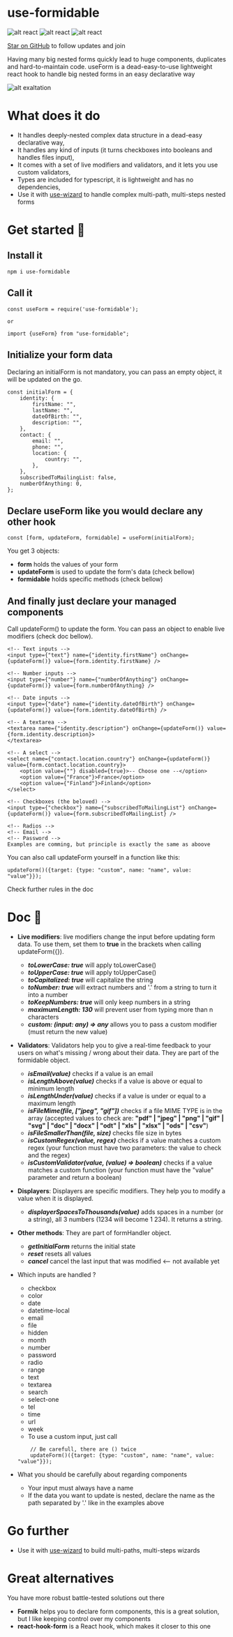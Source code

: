 
# use-formidable

![alt react](https://img.shields.io/badge/react-v16.13.x-brightgreen)
![alt react](https://img.shields.io/badge/size-%3C50kB-brightgreen)
![alt react](https://img.shields.io/badge/stage-testing-orange)

[Star on GitHub](https://github.com/use-wizard/use-formidable) to follow updates and join

Having many big nested forms quickly lead to huge components, duplicates and hard-to-maintain code. useForm is a dead-easy-to-use lightweight react hook to handle big nested forms in an easy declarative way

![alt exaltation](https://static.adzaria.co/useform.png)

# What does it do

* It handles deeply-nested complex data structure in a dead-easy declarative way, 
* It handles any kind of inputs (it turns checkboxes into booleans and handles files input),  
* It comes with a set of live modifiers and validators, and it lets you use custom validators,
* Types are included for typescript, it is lightweight and has no dependencies,
* Use it with [use-wizard](https://github.com/use-wizard/use-wizard) to handle complex multi-path, multi-steps nested forms

# Get started 🚀

## Install it 
```
npm i use-formidable
```

## Call it
```
const useForm = require('use-formidable');

or

import {useForm} from "use-formidable";

```

## Initialize your form data

Declaring an initialForm is not mandatory, you can pass an empty object, it will be updated on the go.

```
const initialForm = {
    identity: {
        firstName: "",
        lastName: "",
        dateOfBirth: "",
        description: "",
    },
    contact: {
        email: "",
        phone: "",
        location: {
            country: "",
        },
    },
    subscribedToMailingList: false,
    numberOfAnything: 0,
};
```

## Declare useForm like you would declare any other hook
```
const [form, updateForm, formidable] = useForm(initialForm);
```

You get 3 objects:
* **form** holds the values of your form
* **updateForm** is used to update the form's data (check bellow)
* **formidable** holds specific methods (check bellow)

## And finally just declare your managed components

Call updateForm() to update the form. You can pass an object to enable live modifiers (check doc bellow).

```
<!-- Text inputs -->
<input type={"text"} name={"identity.firstName"} onChange={updateForm()} value={form.identity.firstName} />

<!-- Number inputs -->
<input type={"number"} name={"numberOfAnything"} onChange={updateForm()} value={form.numberOfAnything} />

<!-- Date inputs -->
<input type={"date"} name={"identity.dateOfBirth"} onChange={updateForm()} value={form.identity.dateOfBirth} />

<!-- A textarea -->
<textarea name={"identity.description"} onChange={updateForm()} value={form.identity.description}>
</textarea>

<!-- A select -->
<select name={"contact.location.country"} onChange={updateForm()} value={form.contact.location.country}>
    <option value={""} disabled={true}>-- Choose one --</option>
    <option value={"France"}>France</option>
    <option value={"Finland"}>Finland</option>
</select>

<!-- Checkboxes (the beloved) -->
<input type={"checkbox"} name={"subscribedToMailingList"} onChange={updateForm()} value={form.subscribedToMailingList} />

<!-- Radios -->
<!-- Email -->
<!-- Password -->
Examples are comming, but principle is exactly the same as aboove
```

You can also call updateForm yourself in a function like this:
```
updateForm()({target: {type: "custom", name: "name", value: "value"}});
```

Check further rules in the doc

# Doc 🔖

* **Live modifiers**: live modifiers change the input before updating form data. To use them, set them to **true** in the brackets when calling updateForm({}).
    * ***toLowerCase: true*** will apply toLowerCase()
    * ***toUpperCase: true*** will apply toUpperCase()
    * ***toCapitalized: true*** will capitalize the string
    * ***toNumber: true*** will extract numbers and '.' from a string to turn it into a number
    * ***toKeepNumbers: true*** will only keep numbers in a string
    * ***maximumLength: 130*** will prevent user from typing more than n characters
    * ***custom: (input: any) => any*** allows you to pass a custom modifier (must return the new  value)

* **Validators**: Validators help you to give a real-time feedback to your users on what's missing / wrong about their data. They are part of the formidable object.
    * ***isEmail(value)*** checks if a value is an email
    * ***isLengthAbove(value)*** checks if a value is above or equal to minimum length
    * ***isLengthUnder(value)*** checks if a value is under or equal to a maximum length 
    * ***isFileMime(file, ["jpeg", "gif"])*** checks if a file MIME TYPE is in the array (accepted values to check are: **"pdf" | "jpeg" | "png" | "gif" | "svg" | "doc" | "docx" | "odt" | "xls" | "xlsx" | "ods" | "csv"**)
    * ***isFileSmallerThan(file, size)*** checks file size in bytes
    * ***isCustomRegex(value, regex)*** checks if a value matches a custom regex (your function must have two parameters: the value to check and the regex)
    * ***isCustomValidator(value, (value) => boolean)*** checks if a value matches a custom function (your function must have the "value" parameter and return a boolean)
    
* **Displayers**: Displayers are specific modifiers. They help you to modify a value when it is displayed.
    * ***displayerSpacesToThousands(value)*** adds spaces in a number (or a string), all 3 numbers (1234 will become 1 234). It returns a string.   
   
* **Other methods**: They are part of formHandler object.
    * ***getInitialForm*** returns the initial state
    * ***reset*** resets all values
    * ***cancel*** cancel the last input that was modified <-- not available yet

* Which inputs are handled ?
    * checkbox  
    * color
    * date
    * datetime-local
    * email
    * file
    * hidden 
    * month
    * number 
    * password 
    * radio 
    * range 
    * text
    * textarea
    * search
    * select-one
    * tel
    * time 
    * url
    * week
    * To use a custom input, just call 
    ```
        // Be carefull, there are () twice
        updateForm()({target: {type: "custom", name: "name", value: "value"}});
    ```

* What you should be carefully about regarding components
    * Your input must always have a name
    * If the data you want to update is nested, declare the name as the path separated by '.' like in the examples above
    
    
# Go further

* Use it with [use-wizard](https://github.com/use-wizard/use-wizard) to build multi-paths, multi-steps wizards  

# Great alternatives

You have more robust battle-tested solutions out there
* **Formik** helps you to declare form components, this is a great solution, but I like keeping control over my components
* **react-hook-form** is a React hook, which makes it closer to this one
